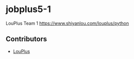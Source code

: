 # jobplus5-1

LouPlus Team 1 https://www.shiyanlou.com/louplus/python

## Contributors

* [LouPlus](https://github.com/LouPlus/)
